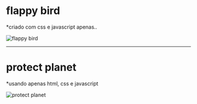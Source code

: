 # flappy bird

*criado com css e javascript apenas..

![flappy bird](https://i.pinimg.com/originals/81/9e/0a/819e0a29a351e13de59133a1f67bdf93.jpg)


---
# protect planet
*usando apenas html, css e javascript

![protect planet](http://g.recordit.co/JnT2FfJ7DF.gif)
